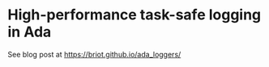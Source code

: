 
# High-performance task-safe logging in Ada

See blog post at https://briot.github.io/ada_loggers/
